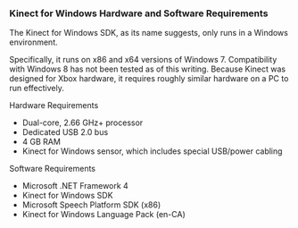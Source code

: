 ### Kinect for Windows Hardware and Software Requirements  

The Kinect for Windows SDK, as its name suggests, only runs in a Windows environment.  

Specifically, it runs on x86 and x64 versions of Windows 7.  Compatibility with Windows 8 has not been tested as of this writing.  Because Kinect was designed for Xbox hardware, it requires roughly similar hardware on a PC to run effectively.  

Hardware Requirements
*	Dual-core, 2.66 GHz+ processor
*	Dedicated USB 2.0 bus
*	4 GB RAM
*	Kinect for Windows sensor, which includes special USB/power cabling  

Software Requirements
*	Microsoft .NET Framework 4
*	Kinect for Windows SDK
*	Microsoft Speech Platform SDK (x86)
*	Kinect for Windows Language Pack (en-CA)
